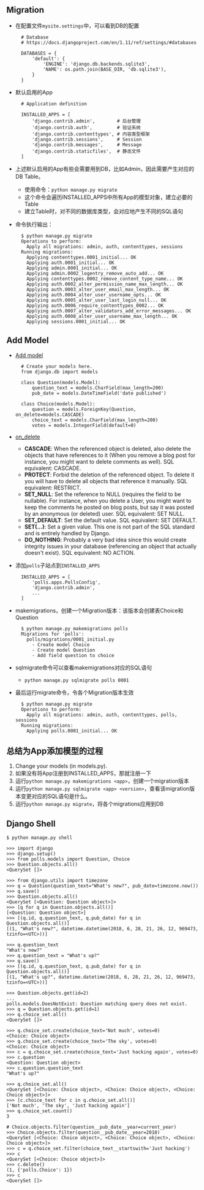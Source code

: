 ## Migration
- 在配置文件`mysite.settings`中，可以看到DB的配置

		# Database
		# https://docs.djangoproject.com/en/1.11/ref/settings/#databases
		
		DATABASES = {
		    'default': {
		        'ENGINE': 'django.db.backends.sqlite3',
		        'NAME': os.path.join(BASE_DIR, 'db.sqlite3'),
		    }
		}
- 默认启用的App

		# Application definition

		INSTALLED_APPS = [
		    'django.contrib.admin',        # 后台管理
		    'django.contrib.auth',         # 验证系统
		    'django.contrib.contenttypes', # 内容类型框架
		    'django.contrib.sessions',     # Session
		    'django.contrib.messages',     # Message 
		    'django.contrib.staticfiles',  # 静态文件
		]
- 上述默认启用的App有些会需要用到DB，比如Admin，因此需要产生对应的DB Table。
	- 使用命令：`python manage.py migrate`
	- 这个命令会遍历INSTALLED_APPS中所有App的模型对象，建立必要的Table
	- 建立Table时，对不同的数据库类型，会对应地产生不同的SQL语句
- 命令执行输出：	

		$ python manage.py migrate
		Operations to perform:
		  Apply all migrations: admin, auth, contenttypes, sessions
		Running migrations:
		  Applying contenttypes.0001_initial... OK
		  Applying auth.0001_initial... OK
		  Applying admin.0001_initial... OK
		  Applying admin.0002_logentry_remove_auto_add... OK
		  Applying contenttypes.0002_remove_content_type_name... OK
		  Applying auth.0002_alter_permission_name_max_length... OK
		  Applying auth.0003_alter_user_email_max_length... OK
		  Applying auth.0004_alter_user_username_opts... OK
		  Applying auth.0005_alter_user_last_login_null... OK
		  Applying auth.0006_require_contenttypes_0002... OK
		  Applying auth.0007_alter_validators_add_error_messages... OK
		  Applying auth.0008_alter_user_username_max_length... OK
		  Applying sessions.0001_initial... OK

## Add Model
- [Add model](https://github.com/wu-wenxiang/Training-Django-Public/blob/master/04-Models/02-Add-Model/mysite/polls/models.py)
	
		# Create your models here.
		from django.db import models
		
		class Question(models.Model):
		    question_text = models.CharField(max_length=200)
		    pub_date = models.DateTimeField('date published')
		
		class Choice(models.Model):
		    question = models.ForeignKey(Question, on_delete=models.CASCADE)
		    choice_text = models.CharField(max_length=200)
		    votes = models.IntegerField(default=0)
- [on_delete](https://docs.djangoproject.com/en/1.11/ref/models/fields/#django.db.models.ForeignKey.on_delete)
	- **CASCADE**: When the referenced object is deleted, also delete the objects that have references to it (When you remove a blog post for instance, you might want to delete comments as well). SQL equivalent: CASCADE.
	- **PROTECT**: Forbid the deletion of the referenced object. To delete it you will have to delete all objects that reference it manually. SQL equivalent: RESTRICT.
	- **SET_NULL**: Set the reference to NULL (requires the field to be nullable). For instance, when you delete a User, you might want to keep the comments he posted on blog posts, but say it was posted by an anonymous (or deleted) user. SQL equivalent: SET NULL.
	- **SET_DEFAULT**: Set the default value. SQL equivalent: SET DEFAULT.
	- **SET(...)**: Set a given value. This one is not part of the SQL standard and is entirely handled by Django.
	- **DO_NOTHING**: Probably a very bad idea since this would create integrity issues in your database (referencing an object that actually doesn't exist). SQL equivalent: NO ACTION.
- 添加`polls`子站点到`INSTALLED_APPS`

		INSTALLED_APPS = [
		    'polls.apps.PollsConfig',
		    'django.contrib.admin',
		    ...
		]
- makemigrations，创建一个Migration版本：该版本会创建表Choice和Question
	
		$ python manage.py makemigrations polls
		Migrations for 'polls':
		  polls/migrations/0001_initial.py
		    - Create model Choice
		    - Create model Question
		    - Add field question to choice
- sqlmigrate命令可以查看makemigrations对应的SQL语句
	- `python manage.py sqlmigrate polls 0001`
- 最后运行migrate命令，令各个Migration版本生效

		$ python manage.py migrate
		Operations to perform:
		  Apply all migrations: admin, auth, contenttypes, polls, sessions
		Running migrations:
		  Applying polls.0001_initial... OK

## 总结为App添加模型的过程
1. Change your models (in models.py).
1. 如果没有将App注册到INSTALLED_APPS，那就注册一下
1. 运行`python manage.py makemigrations <app>`，创建一个migration版本
1. 运行`python manage.py sqlmigrate <app> <version>`，查看该migration版本变更对应的SQL语句是什么。
1. 运行`python manage.py migrate`，将各个migrations应用到DB

## Django Shell

	$ python manage.py shell
	
	>>> import django
	>>> django.setup()
	>>> from polls.models import Question, Choice 
	>>> Question.objects.all()
	<QuerySet []>
	
	>>> from django.utils import timezone
	>>> q = Question(question_text="What's new?", pub_date=timezone.now())
	>>> q.save()
	>>> Question.objects.all()
	<QuerySet [<Question: Question object>]>
	>>> [q for q in Question.objects.all()]
	[<Question: Question object>]
	>>> [(q.id, q.question_text, q.pub_date) for q in Question.objects.all()]
	[(1, "What's new?", datetime.datetime(2018, 6, 28, 21, 26, 12, 969473, tzinfo=<UTC>))]
	
	>>> q.question_text
	"What's new?"
	>>> q.question_text = "What's up?"
	>>> q.save()
	>>> [(q.id, q.question_text, q.pub_date) for q in Question.objects.all()]
	[(1, "What's up?", datetime.datetime(2018, 6, 28, 21, 26, 12, 969473, tzinfo=<UTC>))]

	>>> Question.objects.get(id=2)
	...
	polls.models.DoesNotExist: Question matching query does not exist.
	>>> q = Question.objects.get(id=1)
	>>> q.choice_set.all()
	<QuerySet []>
	
	>>> q.choice_set.create(choice_text='Not much', votes=0)
	<Choice: Choice object>
	>>> q.choice_set.create(choice_text='The sky', votes=0)
	<Choice: Choice object>
	>>> c = q.choice_set.create(choice_text='Just hacking again', votes=0)
	>>> c.question
	<Question: Question object>
	>>> c.question.question_text
	"What's up?"
	
	>>> q.choice_set.all()
	<QuerySet [<Choice: Choice object>, <Choice: Choice object>, <Choice: Choice object>]>
	>>> [c.choice_text for c in q.choice_set.all()]
	['Not much', 'The sky', 'Just hacking again']
	>>> q.choice_set.count()
	3
	
	# Choice.objects.filter(question__pub_date__year=current_year)
	>>> Choice.objects.filter(question__pub_date__year=2018)
	<QuerySet [<Choice: Choice object>, <Choice: Choice object>, <Choice: Choice object>]>
	>>> c = q.choice_set.filter(choice_text__startswith='Just hacking')
	>>> c
	<QuerySet [<Choice: Choice object>]>
	>>> c.delete()
	(1, {'polls.Choice': 1})
	>>> c
	<QuerySet []>
